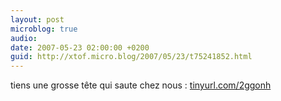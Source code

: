 ```yaml
---
layout: post
microblog: true
audio: 
date: 2007-05-23 02:00:00 +0200
guid: http://xtof.micro.blog/2007/05/23/t75241852.html
---
```

tiens une grosse tête qui saute chez nous : [tinyurl.com/2ggonh](http://tinyurl.com/2ggonh)
